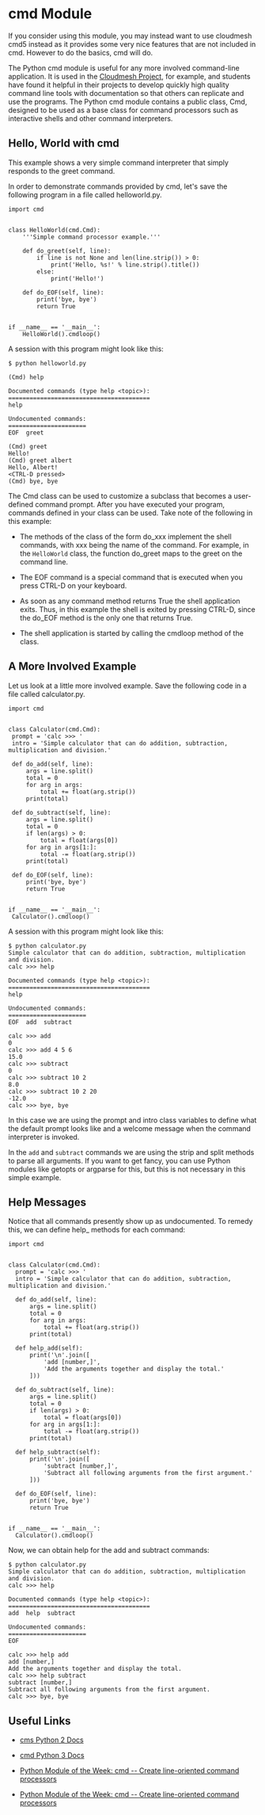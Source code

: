 # cmd Module

If you consider using this module, you may instead want to use cloudmesh cmd5 instead as it provides some very nice
features that are not included in cmd. However to do the basics, cmd will do.

The Python cmd module is useful for any more involved command-line
application. It is used in the [Cloudmesh
Project](http://cloudmesh.github.io/), for example, and students have found it helpful in their projects to develop
quickly high quality command line tools with documentation so that others can replicate and use the programs.  The Python
cmd module contains a public class, Cmd, designed to be used as a base class for command processors such as interactive
shells and other
command interpreters.

## Hello, World with cmd

This example shows a very simple command interpreter that simply
responds to the greet command.

In order to demonstrate commands provided by cmd, let's save the
following program in a file called helloworld.py.

    import cmd


    class HelloWorld(cmd.Cmd):
        '''Simple command processor example.'''

        def do_greet(self, line):
            if line is not None and len(line.strip()) > 0:
                print('Hello, %s!' % line.strip().title())
            else:
                print('Hello!')

        def do_EOF(self, line):
            print('bye, bye')
            return True


    if __name__ == '__main__':
        HelloWorld().cmdloop()

A session with this program might look like this:

    $ python helloworld.py

    (Cmd) help

    Documented commands (type help <topic>):
    ========================================
    help

    Undocumented commands:
    ======================
    EOF  greet

    (Cmd) greet
    Hello!
    (Cmd) greet albert
    Hello, Albert!
    <CTRL-D pressed>
    (Cmd) bye, bye

The Cmd class can be used to customize a subclass that becomes a
user-defined command prompt. After you have executed your program,
commands defined in your class can be used. Take note of the following
in this example:

* The methods of the class of the form do_xxx implement the shell
  commands, with xxx being the name of the command. For example, in
  the `HelloWorld` class, the function do_greet maps to the greet on
  the command line.

* The EOF command is a special command that is executed when you press CTRL-D on your keyboard.

* As soon as any command method returns True the shell application
    exits. Thus, in this example the shell is exited by pressing CTRL-D,
    since the do_EOF method is the only one that returns True.

* The shell application is started by calling the cmdloop method of
    the class.

## A More Involved Example

Let us look at a little more involved example. Save the following code in
a file called calculator.py.

    import cmd


    class Calculator(cmd.Cmd):
     prompt = 'calc >>> '
     intro = 'Simple calculator that can do addition, subtraction, multiplication and division.'

     def do_add(self, line):
         args = line.split()
         total = 0
         for arg in args:
             total += float(arg.strip())
         print(total)

     def do_subtract(self, line):
         args = line.split()
         total = 0
         if len(args) > 0:
             total = float(args[0])
         for arg in args[1:]:
             total -= float(arg.strip())
         print(total)

     def do_EOF(self, line):
         print('bye, bye')
         return True


    if __name__ == '__main__':
     Calculator().cmdloop()

A session with this program might look like this:

    $ python calculator.py
    Simple calculator that can do addition, subtraction, multiplication and division.
    calc >>> help

    Documented commands (type help <topic>):
    ========================================
    help

    Undocumented commands:
    ======================
    EOF  add  subtract

    calc >>> add
    0
    calc >>> add 4 5 6
    15.0
    calc >>> subtract
    0
    calc >>> subtract 10 2
    8.0
    calc >>> subtract 10 2 20
    -12.0
    calc >>> bye, bye

In this case we are using the prompt and intro class variables to
    define what the default prompt looks like and a welcome message when
    the command interpreter is invoked.

In the `add` and `subtract` commands we are using the strip and split
    methods to parse all arguments. If you want to get fancy, you can
    use Python modules like getopts or argparse for this, but this is
    not necessary in this simple example.

Help Messages
-------------

Notice that all commands presently show up as undocumented. To remedy
this, we can define help_ methods for each command:

    import cmd


    class Calculator(cmd.Cmd):
      prompt = 'calc >>> '
      intro = 'Simple calculator that can do addition, subtraction, multiplication and division.'

      def do_add(self, line):
          args = line.split()
          total = 0
          for arg in args:
              total += float(arg.strip())
          print(total)

      def help_add(self):
          print('\n'.join([
              'add [number,]',
              'Add the arguments together and display the total.'
          ]))

      def do_subtract(self, line):
          args = line.split()
          total = 0
          if len(args) > 0:
              total = float(args[0])
          for arg in args[1:]:
              total -= float(arg.strip())
          print(total)

      def help_subtract(self):
          print('\n'.join([
              'subtract [number,]',
              'Subtract all following arguments from the first argument.'
          ]))

      def do_EOF(self, line):
          print('bye, bye')
          return True


    if __name__ == '__main__':
      Calculator().cmdloop()

Now, we can obtain help for the add and subtract commands:

    $ python calculator.py
    Simple calculator that can do addition, subtraction, multiplication and division.
    calc >>> help

    Documented commands (type help <topic>):
    ========================================
    add  help  subtract

    Undocumented commands:
    ======================
    EOF

    calc >>> help add
    add [number,]
    Add the arguments together and display the total.
    calc >>> help subtract
    subtract [number,]
    Subtract all following arguments from the first argument.
    calc >>> bye, bye

## Useful Links

* [cms Python 2 Docs](https://docs.python.org/2/library/cmd.html)
* [cmd Python 3 Docs](https://docs.python.org/3/library/cmd.html)

* [Python Module of the Week: cmd -- Create line-oriented command
    processors](https://pymotw.com/2/cmd/)

* [Python Module of the Week: cmd -- Create line-oriented command processors](https://pymotw.com/3/cmd/)

